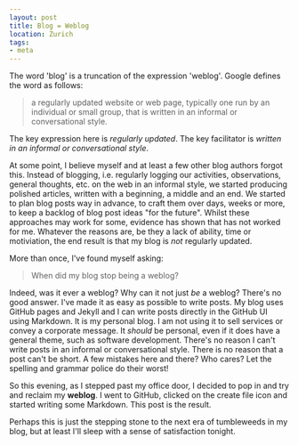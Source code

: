 ```yaml
---
layout: post
title: Blog = Weblog
location: Zurich
tags:
- meta
---
```

The word 'blog' is a truncation of the expression 'weblog'. Google defines the word as follows:

> a regularly updated website or web page, typically one run by an individual or small group, that is written in an informal or conversational style.

The key expression here is *regularly updated*. The key facilitator is *written in an informal or conversational style*.

At some point, I believe myself and at least a few other blog authors forgot this. Instead of blogging, i.e. regularly logging our activities, observations, general thoughts, etc. on the web in an informal style, we started producing polished articles, written with a beginning, a middle and an end. We started to plan blog posts way in advance, to craft them over days, weeks or more, to keep a backlog of blog post ideas "for the future". Whilst these approaches may work for some, evidence has shown that has not worked for me. Whatever the reasons are, be they a lack of ability, time or motiviation, the end result is that my blog is *not* regularly updated.

More than once, I've found myself asking:

> When did my blog stop being a weblog?

<!--excerpt-->

Indeed, was it ever a weblog? Why can it not just *be* a weblog? There's no good answer. I've made it as easy as possible to write posts. My blog uses GitHub pages and Jekyll and I can write posts directly in the GitHub UI using Markdown. It is my personal blog. I am not using it to sell services or convey a corporate message. It *should* be personal, even if it does have a general theme, such as software development. There's no reason I can't write posts in an informal or conversational style. There is no reason that a post can't be short. A few mistakes here and there? Who cares? Let the spelling and grammar police do their worst!

So this evening, as I stepped past my office door, I decided to pop in and try and reclaim my **weblog**. I went to GitHub, clicked on the create file icon and started writing some Markdown. This post is the result.

Perhaps this is just the stepping stone to the next era of tumbleweeds in my blog, but at least I'll sleep with a sense of satisfaction tonight.
